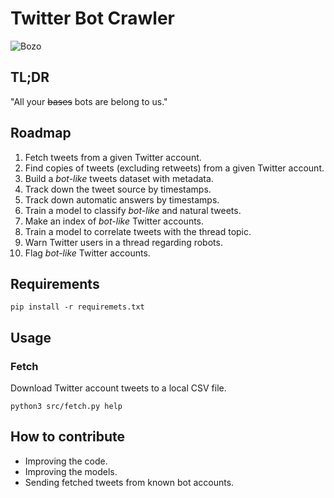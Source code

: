# Twitter Bot Crawler

![Bozo](https://upload.wikimedia.org/wikipedia/commons/d/da/Bob_bell_bozo_roy_brown_cooky_1976.JPG)

## TL;DR

"All your ~~bases~~ bots are belong to us."

## Roadmap

1. Fetch tweets from a given Twitter account.
1. Find copies of tweets (excluding retweets) from a given Twitter account.
1. Build a _bot-like_ tweets dataset with metadata.
1. Track down the tweet source by timestamps.
1. Track down automatic answers by timestamps.
1. Train a model to classify _bot-like_ and natural tweets.
1. Make an index of _bot-like_ Twitter accounts.
1. Train a model to correlate tweets with the thread topic.
1. Warn Twitter users in a thread regarding robots.
1. Flag _bot-like_ Twitter accounts.

## Requirements

```
pip install -r requiremets.txt
```

## Usage

### Fetch

Download Twitter account tweets to a local CSV file.


```
python3 src/fetch.py help
```

## How to contribute

* Improving the code.
* Improving the models.
* Sending fetched tweets from known bot accounts.
